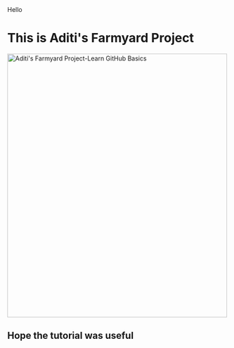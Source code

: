 <html>

<body>
Hello
<h1>
This is Aditi's Farmyard Project
</h1>
<img src="img_girl.jpg" alt="Aditi's Farmyard Project-Learn GitHub Basics" width="500" height="600">
<h2> 
Hope the tutorial was useful
</h2>

</body>


</html>
